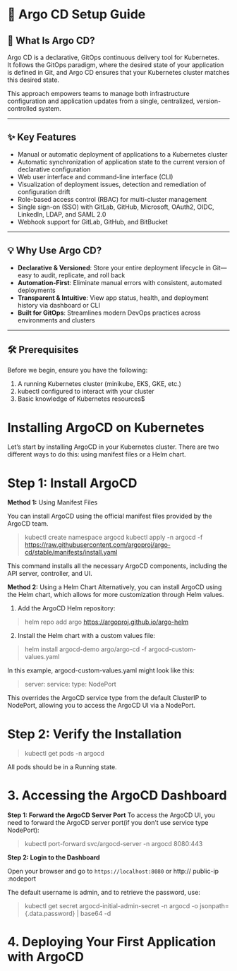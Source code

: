 # 🚀 Argo CD Setup Guide

## 📌 What Is Argo CD?

Argo CD is a declarative, GitOps continuous delivery tool for Kubernetes.  
It follows the GitOps paradigm, where the desired state of your application is defined in Git, and Argo CD ensures that your Kubernetes cluster matches this desired state.

This approach empowers teams to manage both infrastructure configuration and application updates from a single, centralized, version-controlled system.

---

## ✨ Key Features

- Manual or automatic deployment of applications to a Kubernetes cluster  
- Automatic synchronization of application state to the current version of declarative configuration  
- Web user interface and command-line interface (CLI)  
- Visualization of deployment issues, detection and remediation of configuration drift  
- Role-based access control (RBAC) for multi-cluster management  
- Single sign-on (SSO) with GitLab, GitHub, Microsoft, OAuth2, OIDC, LinkedIn, LDAP, and SAML 2.0  
- Webhook support for GitLab, GitHub, and BitBucket  

---

## 💡 Why Use Argo CD?

- **Declarative & Versioned**: Store your entire deployment lifecycle in Git—easy to audit, replicate, and roll back  
- **Automation-First**: Eliminate manual errors with consistent, automated deployments  
- **Transparent & Intuitive**: View app status, health, and deployment history via dashboard or CLI  
- **Built for GitOps**: Streamlines modern DevOps practices across environments and clusters  

---

## 🛠️ Prerequisites

Before we begin, ensure you have the following:

1. A running Kubernetes cluster (minikube, EKS, GKE, etc.)
2. kubectl configured to interact with your cluster
3. Basic knowledge of Kubernetes resources$

# Installing ArgoCD on Kubernetes
Let’s start by installing ArgoCD in your Kubernetes cluster. There are two different ways to do this: using manifest files or a Helm chart.

# Step 1: Install ArgoCD
**Method 1:** Using Manifest Files

You can install ArgoCD using the official manifest files provided by the ArgoCD team.
> kubectl create namespace argocd
> kubectl apply -n argocd -f https://raw.githubusercontent.com/argoproj/argo-cd/stable/manifests/install.yaml

This command installs all the necessary ArgoCD components, including the API server, controller, and UI.

**Method 2:** Using a Helm Chart
Alternatively, you can install ArgoCD using the Helm chart, which allows for more customization through Helm values.

1. Add the ArgoCD Helm repository:
> helm repo add argo https://argoproj.github.io/argo-helm

2. Install the Helm chart with a custom values file:
> helm install argocd-demo argo/argo-cd -f argocd-custom-values.yaml

In this example, argocd-custom-values.yaml might look like this:
> server:
>   service:
>     type: NodePort

This overrides the ArgoCD service type from the default ClusterIP to NodePort, allowing you to access the ArgoCD UI via a NodePort.

# Step 2: Verify the Installation
> kubectl get pods -n argocd

All pods should be in a Running state.


# 3. Accessing the ArgoCD Dashboard

**Step 1: Forward the ArgoCD Server Port**
To access the ArgoCD UI, you need to forward the ArgoCD server port(if you don’t use service type NodePort):

> kubectl port-forward svc/argocd-server -n argocd 8080:443

**Step 2: Login to the Dashboard**

Open your browser and go to `https://localhost:8080` or http:// public-ip :nodeport


The default username is admin, and to retrieve the password, use:
> kubectl get secret argocd-initial-admin-secret -n argocd -o jsonpath={.data.password} | base64 -d


# 4. Deploying Your First Application with ArgoCD
